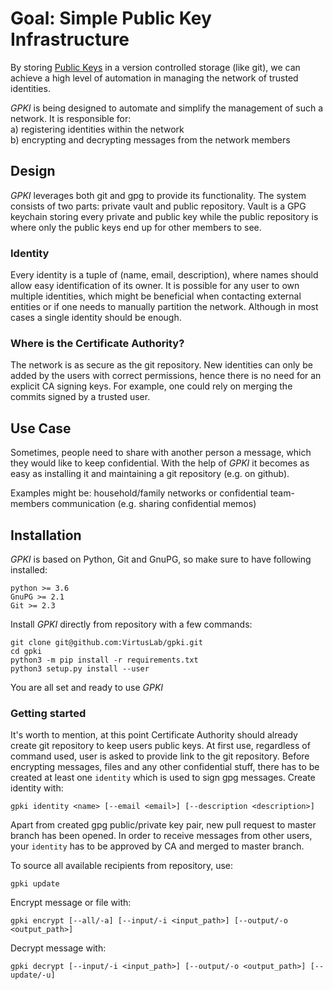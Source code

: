 # Goal: Simple Public Key Infrastructure

By storing [Public Keys](https://en.wikipedia.org/wiki/Public-key_cryptography) in a version controlled storage (like
git), we can achieve a high level of automation in managing the network of trusted identities.

_GPKI_ is being designed to automate and simplify the management of such a network. It is responsible for:  
a) registering identities within the network  
b) encrypting and decrypting messages from the network members

## Design

_GPKI_ leverages both git and gpg to provide its functionality. The system consists of two parts: private vault and
public repository. Vault is a GPG keychain storing every private and public key while the public repository is where
only the public keys end up for other members to see.

### Identity

Every identity is a tuple of (name, email, description), where names should allow easy identification of its owner. It
is possible for any user to own multiple identities, which might be beneficial when contacting external entities or if
one needs to manually partition the network. Although in most cases a single identity should be enough.

### Where is the Certificate Authority?

The network is as secure as the git repository. New identities can only be added by the users with correct permissions,
hence there is no need for an explicit CA signing keys. For example, one could rely on merging the commits signed by a 
trusted user.

## Use Case

Sometimes, people need to share with another person a message, which they would like to keep confidential. With the help
of _GPKI_ it becomes as easy as installing it and maintaining a git repository (e.g. on github).

Examples might be: household/family networks or confidential team-members communication (e.g. sharing confidential
memos)

## Installation

_GPKI_ is based on Python, Git and GnuPG, so make sure to have following installed:
```
python >= 3.6
GnuPG >= 2.1
Git >= 2.3
```
Install _GPKI_ directly from repository with a few commands:
```
git clone git@github.com:VirtusLab/gpki.git
cd gpki
python3 -m pip install -r requirements.txt
python3 setup.py install --user
```

You are all set and ready to use _GPKI_ 

### Getting started
It's worth to mention, at this point Certificate Authority should already create git repository to keep users public keys.
At first use, regardless of command used, user is asked to provide link to the git repository.
Before encrypting messages, files and any other confidential stuff, there has to be created at least one `identity` 
which is used to sign gpg messages.
Create identity with:

`gpki identity <name> [--email <email>] [--description <description>]`

Apart from created gpg public/private key pair, new pull request to master branch has been opened. In order to receive 
messages from other users, your `identity` has to be approved by CA and merged to master branch.

To source all available recipients from repository, use:

`gpki update`

Encrypt message or file with:

`gpki encrypt [--all/-a] [--input/-i <input_path>] [--output/-o <output_path>]`

Decrypt message with:

`gpki decrypt [--input/-i <input_path>] [--output/-o <output_path>] [--update/-u]`

